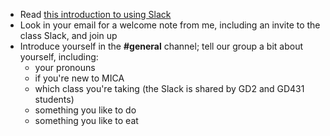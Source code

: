 - Read [this introduction to using Slack](/learn/tools/slack)
- Look in your email for a welcome note from me, including an invite to the class Slack, and join up
- Introduce yourself in the **#general** channel; tell our group a bit about yourself, including:
  - your pronouns
  - if you're new to MICA
  - which class you're taking (the Slack is shared by GD2 and GD431 students)
  - something you like to do
  - something you like to eat
